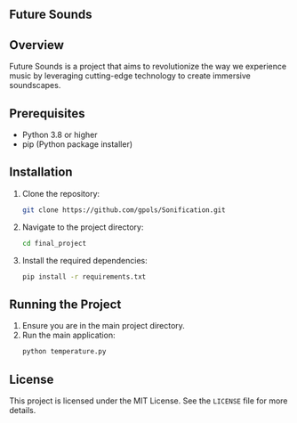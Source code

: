 ## Future Sounds

## Overview
Future Sounds is a project that aims to revolutionize the way we experience music by leveraging cutting-edge technology to create immersive soundscapes.

## Prerequisites
- Python 3.8 or higher
- pip (Python package installer)

## Installation
1. Clone the repository:
    ```sh
    git clone https://github.com/gpols/Sonification.git
    ```
2. Navigate to the project directory:
    ```sh
    cd final_project
    ```
3. Install the required dependencies:
    ```sh
    pip install -r requirements.txt
    ```

## Running the Project
1. Ensure you are in the main project directory.
2. Run the main application:
    ```sh
    python temperature.py
    ```

## License
This project is licensed under the MIT License. See the `LICENSE` file for more details.